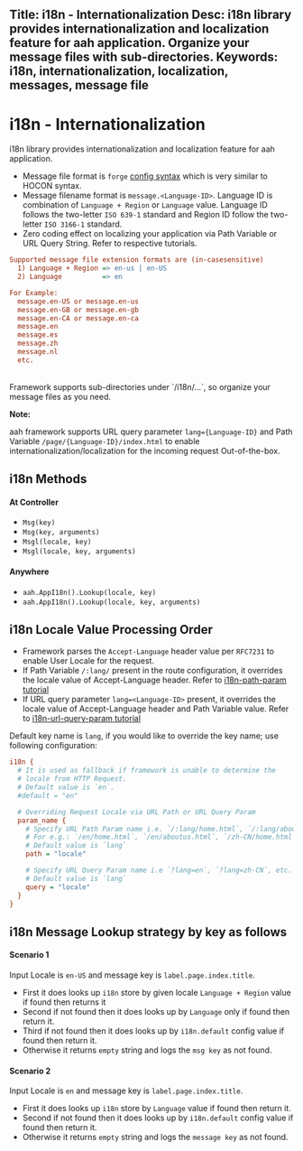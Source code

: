 Title: i18n - Internationalization
Desc: i18n library provides internationalization and localization feature for aah application. Organize your message files with sub-directories.
Keywords: i18n, internationalization, localization, messages, message file
---
# i18n - Internationalization

i18n library provides internationalization and localization feature for aah application.

  * Message file format is `forge` [config syntax](configuration.html) which is very similar to HOCON syntax.
  * Message filename format is `message.<Language-ID>`. Language ID is combination of `Language + Region` or `Language` value. Language ID follows the two-letter `ISO 639-1` standard and Region ID follow the two-letter `ISO 3166-1` standard.
  * Zero coding effect on localizing your application via Path Variable or URL Query String. Refer to respective tutorials.

```cfg
Supported message file extension formats are (in-casesensitive)
  1) Language + Region => en-us | en-US
  2) Language          => en

For Example:
  message.en-US or message.en-us
  message.en-GB or message.en-gb
  message.en-CA or message.en-ca
  message.en
  message.es
  message.zh
  message.nl
  etc.
```

<br>
Framework supports sub-directories under `<app-base-dir>/i18n/...`, so organize your message files as you need.

<div class="alert alert-info-blue">
<p><strong>Note:</strong></p>
<p>aah framework supports URL query parameter <code>lang={Language-ID}</code> and Path Variable <code>/page/{Language-ID}/index.html</code> to enable internationalization/localization for the incoming request Out-of-the-box.</p>
</div>

## i18n Methods

#### At Controller
  * `Msg(key)`
  * `Msg(key, arguments)`
  * `Msgl(locale, key)`
  * `Msgl(locale, key, arguments)`

#### Anywhere
  * `aah.AppI18n().Lookup(locale, key)`
  * `aah.AppI18n().Lookup(locale, key, arguments)`

## i18n Locale Value Processing Order

* Framework parses the `Accept-Language` header value per `RFC7231` to enable User Locale for the request.
* If Path Variable `/:lang/` present in the route configuration, it overrides the locale value of Accept-Language header. Refer to [i18n-path-param tutorial](/tutorial/i18n-url-path-param.html)
* If URL query parameter `lang=<Language-ID>` present, it overrides the locale value of Accept-Language header and Path Variable value. Refer to [i18n-url-query-param tutorial](/tutorial/i18n-url-query-param.html)

Default key name is `lang`, if you would like to override the key name; use following configuration:
```cfg
i18n {
  # It is used as fallback if framework is unable to determine the
  # locale from HTTP Request.
  # Default value is `en`.
  #default = "en"

  # Overriding Request Locale via URL Path or URL Query Param
  param_name {
    # Specify URL Path Param name i.e. `/:lang/home.html`, `/:lang/aboutus.html`, etc.
    # For e.g.: `/en/home.html`, `/en/aboutus.html`, `/zh-CN/home.html`, `/zh-CN/aboutus.html` etc.
    # Default value is `lang`
    path = "locale"

    # Specify URL Query Param name i.e `?lang=en`, `?lang=zh-CN`, etc.
    # Default value is `lang`
    query = "locale"
  }
}
```

## i18n Message Lookup strategy by key as follows

#### Scenario 1

Input Locale is `en-US` and message key is `label.page.index.title`.

  * First it does looks up `i18n` store by given locale `Language + Region` value if found then returns it
  * Second if not found then it does looks up by `Language` only if found then return it.
  * Third if not found then it does looks up by `i18n.default` config value if found then return it.
  * Otherwise it returns `empty` string and logs the `msg key` as not found.

#### Scenario 2

Input Locale is `en` and message key is `label.page.index.title`.

  * First it does looks up `i18n` store by `Language` value if found then return it.
  * Second if not found then it does looks up by `i18n.default` config value if found then return it.
  * Otherwise it returns `empty` string and logs the `message key` as not found.
